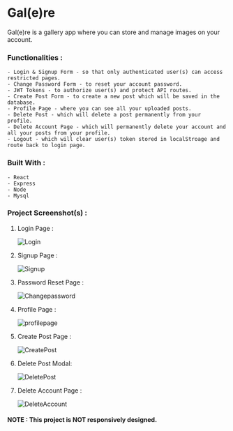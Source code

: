 # Gal(e)re  

Gal(e)re is a gallery app where you can store and manage images on your account.

### Functionalities :  
    - Login & Signup Form - so that only authenticated user(s) can access restricted pages. 
    - Change Password Form - to reset your account password.  
    - JWT Tokens - to authorize user(s) and protect API routes.  
    - Create Post Form - to create a new post which will be saved in the database.  
    - Profile Page - where you can see all your uploaded posts.  
    - Delete Post - which will delete a post permanently from your profile.
    - Delete Account Page - which will permanently delete your account and all your posts from your profile.  
    - Logout - which will clear user(s) token stored in localStroage and route back to login page.   

### Built With :  
    - React  
    - Express  
    - Node  
    - Mysql 

### Project Screenshot(s) :  
1. Login Page :  
     
    ![Login](https://user-images.githubusercontent.com/52825641/124256680-339db080-db49-11eb-9e0b-effdba9193da.png)      
2. Signup Page :  
 
    ![Signup](https://user-images.githubusercontent.com/52825641/124256891-6cd62080-db49-11eb-980e-6659014e4067.png)  
3. Password Reset Page :  
 
    ![Changepassword](https://user-images.githubusercontent.com/52825641/124257012-8d9e7600-db49-11eb-8180-e8d15e71d03c.png)  
4. Profile Page :  
 
    ![profilepage](https://user-images.githubusercontent.com/52825641/124257316-e110c400-db49-11eb-8044-af381e6c5223.png)  
5. Create Post Page :  
 
    ![CreatePost](https://user-images.githubusercontent.com/52825641/124257387-f38afd80-db49-11eb-985b-dac784ae0241.png)  
6. Delete Post Modal:  
 
    ![DeletePost](https://user-images.githubusercontent.com/52825641/124257429-fd146580-db49-11eb-9b2c-fd1d0d775c1c.png)  
7. Delete Account Page :  

    ![DeleteAccount](https://user-images.githubusercontent.com/52825641/124257492-0ac9eb00-db4a-11eb-9f97-4671fea7cb9d.png)  


#### NOTE : This project is NOT responsively designed.
